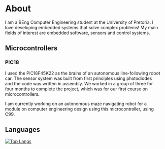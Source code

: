 # About
I am a BEng Computer Engineering student at the University of Pretoria. I love developing embedded systems that solve complex problems! My main fields of interest are embedded software, sensors and control systems.

## Microcontrollers 

### PIC18
I used the PIC18F45K22 as the brains of an autonomous line-following robot car. The sensor system was built from first principles using photodiodes and the code was written in assembly. We worked in a group of three for four months to complete the project, which was for our first course on microcontrollers.

I am currently working on an autonomous maze navigating robot for a module on computer engineering design using this microcontroller, using C99.

## Languages

[![Top Langs](https://github-readme-stats.vercel.app/api/top-langs/?username=Reinhardtvbm&layout=compact)](https://github.com/Reinhardtvbm/github-readme-stats)


<!---
Reinhardtvbm/Reinhardtvbm is a ✨ special ✨ repository because its `README.md` (this file) appears on your GitHub profile.
You can click the Preview link to take a look at your changes.
--->
